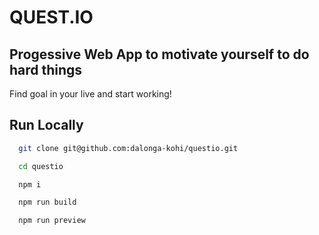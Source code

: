 # QUEST.IO

## Progessive Web App to motivate yourself to do hard things

Find goal in your live and start working!

## Run Locally

```bash
  git clone git@github.com:dalonga-kohi/questio.git
```

```bash
  cd questio
```

```bash
  npm i
```

```bash
  npm run build
```

```bash
  npm run preview
```
